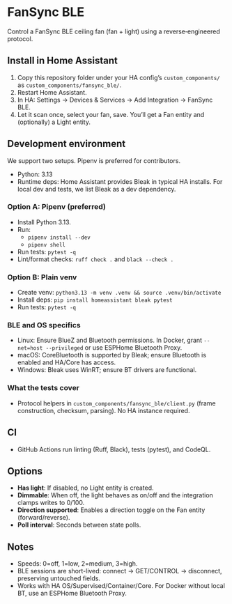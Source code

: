 # FanSync BLE
Control a FanSync BLE ceiling fan (fan + light) using a reverse‑engineered protocol.

## Install in Home Assistant
1. Copy this repository folder under your HA config’s `custom_components/` as `custom_components/fansync_ble/`.
2. Restart Home Assistant.
3. In HA: Settings → Devices & Services → Add Integration → FanSync BLE.
4. Let it scan once, select your fan, save. You’ll get a Fan entity and (optionally) a Light entity.

## Development environment
We support two setups. Pipenv is preferred for contributors.

- Python: 3.13
- Runtime deps: Home Assistant provides Bleak in typical HA installs. For local dev and tests, we list Bleak as a dev dependency.

### Option A: Pipenv (preferred)
- Install Python 3.13.
- Run:
  - `pipenv install --dev`
  - `pipenv shell`
- Run tests: `pytest -q`
- Lint/format checks: `ruff check .` and `black --check .`

### Option B: Plain venv
- Create venv: `python3.13 -m venv .venv && source .venv/bin/activate`
- Install deps: `pip install homeassistant bleak pytest`
- Run tests: `pytest -q`

### BLE and OS specifics
- Linux: Ensure BlueZ and Bluetooth permissions. In Docker, grant `--net=host --privileged` or use ESPHome Bluetooth Proxy.
- macOS: CoreBluetooth is supported by Bleak; ensure Bluetooth is enabled and HA/Core has access.
- Windows: Bleak uses WinRT; ensure BT drivers are functional.

### What the tests cover
- Protocol helpers in `custom_components/fansync_ble/client.py` (frame construction, checksum, parsing). No HA instance required.

## CI
- GitHub Actions run linting (Ruff, Black), tests (pytest), and CodeQL.

## Options
- **Has light**: If disabled, no Light entity is created.
- **Dimmable**: When off, the light behaves as on/off and the integration clamps writes to 0/100.
- **Direction supported**: Enables a direction toggle on the Fan entity (forward/reverse).
- **Poll interval**: Seconds between state polls.

## Notes
- Speeds: 0=off, 1=low, 2=medium, 3=high.
- BLE sessions are short-lived: connect → GET/CONTROL → disconnect, preserving untouched fields.
- Works with HA OS/Supervised/Container/Core. For Docker without local BT, use an ESPHome Bluetooth Proxy.

